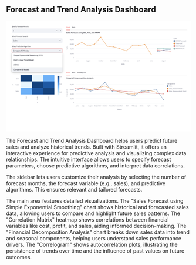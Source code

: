 ## Forecast and Trend Analysis Dashboard

![Forecast and Trend Analysis](/asset/forecasting.png "Forecast and Trend Analysis")

The Forecast and Trend Analysis Dashboard helps users predict future sales and analyze historical trends. Built with Streamlit, it offers an interactive experience for predictive analysis and visualizing complex data relationships. The intuitive interface allows users to specify forecast parameters, choose predictive algorithms, and interpret data correlations.

The sidebar lets users customize their analysis by selecting the number of forecast months, the forecast variable (e.g., sales), and predictive algorithms. This ensures relevant and tailored forecasts.

The main area features detailed visualizations. The "Sales Forecast using Simple Exponential Smoothing" chart shows historical and forecasted sales data, allowing users to compare and highlight future sales patterns. The "Correlation Matrix" heatmap shows correlations between financial variables like cost, profit, and sales, aiding informed decision-making. The "Financial Decomposition Analysis" chart breaks down sales data into trend and seasonal components, helping users understand sales performance drivers. The "Correlogram" shows autocorrelation plots, illustrating the persistence of trends over time and the influence of past values on future outcomes.